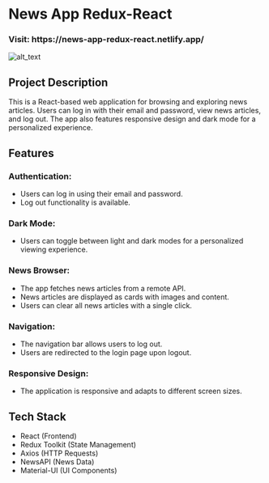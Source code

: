 # News App Redux-React

<h3>Visit: https://news-app-redux-react.netlify.app/</h3>

<img alt="alt_text" src="./news.gif"/>

## Project Description

This is a React-based web application for browsing and exploring news articles. Users can log in with their email and password, view news articles, and log out. The app also features responsive design and dark mode for a personalized experience.

## Features

### Authentication:

- Users can log in using their email and password.
- Log out functionality is available.

### Dark Mode:

- Users can toggle between light and dark modes for a personalized viewing experience.
 
### News Browser:

- The app fetches news articles from a remote API.
- News articles are displayed as cards with images and content.
- Users can clear all news articles with a single click.

### Navigation:

- The navigation bar allows users to log out.
- Users are redirected to the login page upon logout.

### Responsive Design:

- The application is responsive and adapts to different screen sizes.

## Tech Stack

- React (Frontend)
- Redux Toolkit (State Management)
- Axios (HTTP Requests)
- NewsAPI (News Data)
- Material-UI (UI Components)


